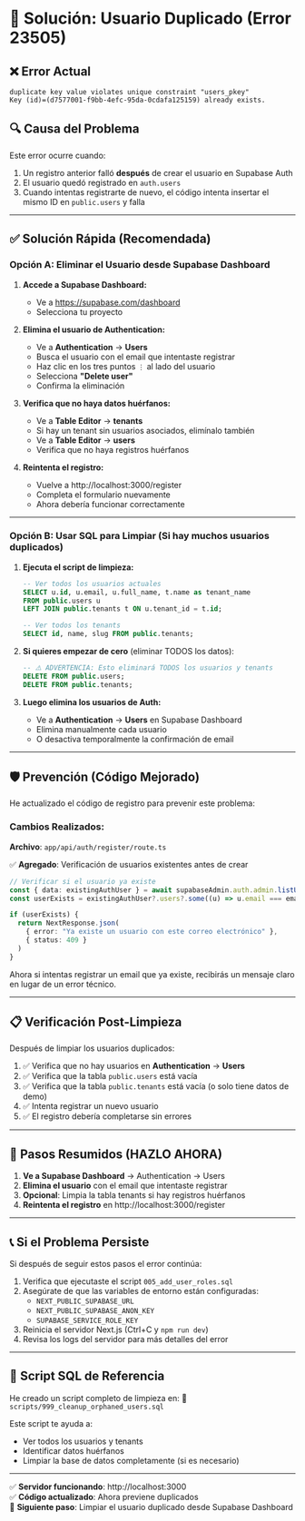 # 🔧 Solución: Usuario Duplicado (Error 23505)

## ❌ Error Actual
```
duplicate key value violates unique constraint "users_pkey"
Key (id)=(d7577001-f9bb-4efc-95da-0cdafa125159) already exists.
```

## 🔍 Causa del Problema
Este error ocurre cuando:
1. Un registro anterior falló **después** de crear el usuario en Supabase Auth
2. El usuario quedó registrado en `auth.users` 
3. Cuando intentas registrarte de nuevo, el código intenta insertar el mismo ID en `public.users` y falla

---

## ✅ Solución Rápida (Recomendada)

### Opción A: Eliminar el Usuario desde Supabase Dashboard

1. **Accede a Supabase Dashboard:**
   - Ve a https://supabase.com/dashboard
   - Selecciona tu proyecto

2. **Elimina el usuario de Authentication:**
   - Ve a **Authentication** → **Users**
   - Busca el usuario con el email que intentaste registrar
   - Haz clic en los tres puntos `⋮` al lado del usuario
   - Selecciona **"Delete user"**
   - Confirma la eliminación

3. **Verifica que no haya datos huérfanos:**
   - Ve a **Table Editor** → **tenants**
   - Si hay un tenant sin usuarios asociados, elimínalo también
   - Ve a **Table Editor** → **users**
   - Verifica que no haya registros huérfanos

4. **Reintenta el registro:**
   - Vuelve a http://localhost:3000/register
   - Completa el formulario nuevamente
   - Ahora debería funcionar correctamente

---

### Opción B: Usar SQL para Limpiar (Si hay muchos usuarios duplicados)

1. **Ejecuta el script de limpieza:**
   ```sql
   -- Ver todos los usuarios actuales
   SELECT u.id, u.email, u.full_name, t.name as tenant_name
   FROM public.users u
   LEFT JOIN public.tenants t ON u.tenant_id = t.id;

   -- Ver todos los tenants
   SELECT id, name, slug FROM public.tenants;
   ```

2. **Si quieres empezar de cero** (eliminar TODOS los datos):
   ```sql
   -- ⚠️ ADVERTENCIA: Esto eliminará TODOS los usuarios y tenants
   DELETE FROM public.users;
   DELETE FROM public.tenants;
   ```

3. **Luego elimina los usuarios de Auth:**
   - Ve a **Authentication** → **Users** en Supabase Dashboard
   - Elimina manualmente cada usuario
   - O desactiva temporalmente la confirmación de email

---

## 🛡️ Prevención (Código Mejorado)

He actualizado el código de registro para prevenir este problema:

### Cambios Realizados:

**Archivo**: `app/api/auth/register/route.ts`

✅ **Agregado**: Verificación de usuarios existentes antes de crear
```typescript
// Verificar si el usuario ya existe
const { data: existingAuthUser } = await supabaseAdmin.auth.admin.listUsers()
const userExists = existingAuthUser?.users?.some((u) => u.email === email)

if (userExists) {
  return NextResponse.json(
    { error: "Ya existe un usuario con este correo electrónico" },
    { status: 409 }
  )
}
```

Ahora si intentas registrar un email que ya existe, recibirás un mensaje claro en lugar de un error técnico.

---

## 📋 Verificación Post-Limpieza

Después de limpiar los usuarios duplicados:

1. ✅ Verifica que no hay usuarios en **Authentication** → **Users**
2. ✅ Verifica que la tabla `public.users` está vacía
3. ✅ Verifica que la tabla `public.tenants` está vacía (o solo tiene datos de demo)
4. ✅ Intenta registrar un nuevo usuario
5. ✅ El registro debería completarse sin errores

---

## 🎯 Pasos Resumidos (HAZLO AHORA)

1. **Ve a Supabase Dashboard** → Authentication → Users
2. **Elimina el usuario** con el email que intentaste registrar
3. **Opcional**: Limpia la tabla tenants si hay registros huérfanos
4. **Reintenta el registro** en http://localhost:3000/register

---

## 📞 Si el Problema Persiste

Si después de seguir estos pasos el error continúa:

1. Verifica que ejecutaste el script `005_add_user_roles.sql`
2. Asegúrate de que las variables de entorno están configuradas:
   - `NEXT_PUBLIC_SUPABASE_URL`
   - `NEXT_PUBLIC_SUPABASE_ANON_KEY`
   - `SUPABASE_SERVICE_ROLE_KEY`
3. Reinicia el servidor Next.js (Ctrl+C y `npm run dev`)
4. Revisa los logs del servidor para más detalles del error

---

## 🔑 Script SQL de Referencia

He creado un script completo de limpieza en:
📁 `scripts/999_cleanup_orphaned_users.sql`

Este script te ayuda a:
- Ver todos los usuarios y tenants
- Identificar datos huérfanos
- Limpiar la base de datos completamente (si es necesario)

---

✅ **Servidor funcionando**: http://localhost:3000  
✅ **Código actualizado**: Ahora previene duplicados  
🔄 **Siguiente paso**: Limpiar el usuario duplicado desde Supabase Dashboard

